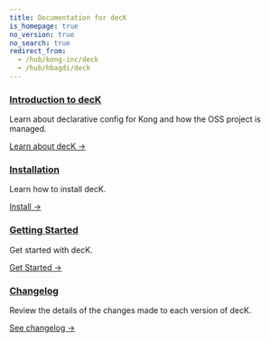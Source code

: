 ```yaml
---
title: Documentation for decK
is_homepage: true
no_version: true
no_search: true
redirect_from:
  - /hub/kong-inc/deck
  - /hub/hbagdi/deck
---
```

<div class="docs-grid">

  <div class="docs-grid-block">
    <h3><a href="/deck/overview">Introduction to decK</a></h3>
    <p>Learn about declarative config for Kong and how the OSS project is managed.</p>
    <a href="/deck/overview">Learn about decK &rarr;</a>
  </div>

  <div class="docs-grid-block">
    <h3><a href="/deck/installation">Installation</a></h3>
    <p>Learn how to install decK.</p>
    <a href="/deck/installation">Install &rarr;</a>
  </div>

  <div class="docs-grid-block">
    <h3><a href="/deck/guides/getting-started">Getting Started</a></h3>
    <p>Get started with decK.</p>
    <a href="/deck/guides/getting-started">Get Started &rarr;</a>
  </div>

  <div class="docs-grid-block">
    <h3><a href="https://github.com/hbagdi/deck/blob/master/CHANGELOG.md">Changelog</a></h3>
    <p>Review the details of the changes made to each version of decK.</p>
    <a href="https://github.com/hbagdi/deck/blob/master/CHANGELOG.md">See changelog &rarr;</a>
  </div>

</div>
